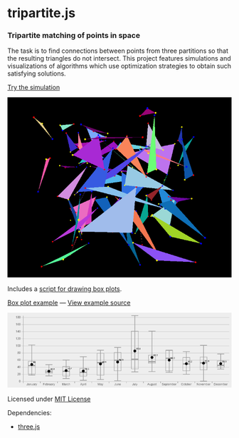 tripartite.js
=============

### Tripartite matching of points in space ###

The task is to find connections between points from three partitions so that the resulting triangles do not intersect.
This project features simulations and visualizations of algorithms which use optimization strategies to obtain such satisfying solutions.

[Try the simulation](http://daign.github.com/tripartite.js/)

![screenshot](./screenshot.png)

Includes a [script for drawing box plots](https://github.com/daign/tripartite.js/blob/master/js/triplot/triplot.js).

[Box plot example](http://daign.github.com/tripartite.js/js/triplot/example.html) — [View example source](https://github.com/daign/tripartite.js/blob/master/js/triplot/example.html)

![screenshot](./js/triplot/screenshot.png)

Licensed under [MIT License](https://github.com/daign/tripartite.js/blob/master/LICENSE)

Dependencies:
* [three.js](https://github.com/mrdoob/three.js)

